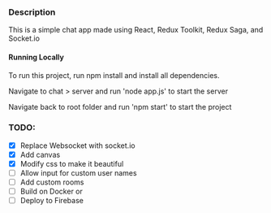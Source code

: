 ### Description

This is a simple chat app made using React, Redux Toolkit, Redux Saga, and Socket.io

#### Running Locally

To run this project, run npm install and install all dependencies.

Navigate to chat > server and run 'node app.js' to start the server

Navigate back to root folder and run 'npm start' to start the project

### TODO:

- [x] Replace Websocket with socket.io
- [x] Add canvas
- [x] Modify css to make it beautiful
- [ ] Allow input for custom user names
- [ ] Add custom rooms
- [ ] Build on Docker or
- [ ] Deploy to Firebase
